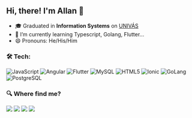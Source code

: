 ## Hi, there! I'm Allan 👋

- 🎓 Graduated in **Information Systems** on <a href="http://www.univas.edu.br/">UNIVÁS</a>
- 🌱 I’m currently learning Typescript, Golang, Flutter...
- 😄 Pronouns: He/His/Him

### 🛠 Tech:

![JavaScript](https://img.shields.io/badge/JavaScript-F7DF1E?style=for-the-badge&logo=javascript&logoColor=black)
![Angular](https://img.shields.io/badge/Angular-DD0031?style=for-the-badge&logo=angular&logoColor=white)
![Flutter](https://img.shields.io/badge/Flutter-02569B?style=for-the-badge&logo=flutter&logoColor=white)
![MySQL](https://img.shields.io/badge/MySQL-00000F?style=for-the-badge&logo=mysql&logoColor=white)
![HTML5](https://img.shields.io/badge/HTML5-E34F26?style=for-the-badge&logo=html5&logoColor=white)
![Ionic](https://img.shields.io/badge/-Ionic-333333?style=for-the-badge&logo=ionic)
![GoLang](https://img.shields.io/badge/-GoLang-blue?style=for-the-badge&logo=go)
![PostgreSQL](https://img.shields.io/badge/-POSTGRESQL-EEEEEE?style=for-the-badge&logo=postgresql)

<!-- <div>
  <a href="https://github.com/allanthomasof">
  <img height="180em" src="https://github-readme-stats.vercel.app/api?username=allanthomasof&show_icons=true&theme=gotham&include_all_commits=true&count_private=true"/>
  <img height="180em" src="https://github-readme-stats.vercel.app/api/top-langs/?username=allanthomasof&layout=compact&langs_count=7&theme=gotham"/>
</div> -->

### 🔍 Where find me?

<p align="left">
  <a href="https://www.linkedin.com/in/allanthomasof/" alt="Linkedin">
  <img src="https://img.shields.io/badge/-Linkedin-0e76a8?style=flat-square&logo=Linkedin&logoColor=white" /></a>

  <a href="mailto:allanthomasof@gmail.co" alt="Gmail">
  <img src="https://img.shields.io/badge/-Gmail-FF0000?style=flat-square&labelColor=FF0000&logo=gmail&logoColor=white" /></a>
  
  <a href="https://www.facebook.com/allanthomasof/" alt="Facebook">
  <img src="https://img.shields.io/badge/-Facebook-3b5998?style=flat-square&labelColor=3b5998&logo=facebook&logoColor=white"/></a>

  <a href="https://www.instagram.com/allanthomas_/" alt="Instagram">
  <img src="https://img.shields.io/badge/-Instagram-DF0174?style=flat-square&labelColor=DF0174&logo=instagram&logoColor=white"/></a>
</p>  
